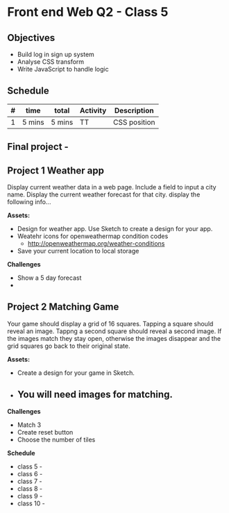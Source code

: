 # Front end Web Q2 - Class 5

## Objectives

- Build log in sign up system
- Analyse CSS transform
- Write JavaScript to handle logic

## Schedule

| # | time    |    total | Activity   | Description |
|---|---------|----------|------------|-------------|
| 1 |  5 mins |   5 mins | TT         | CSS position |


## Final project - 


## Project 1 Weather app

Display current weather data in a web page. 
Include a field to input a city name.
Display the current weather forecast for that city. 
display the following info...

__Assets:__

- Design for weather app. Use Sketch to create a design for your app.
- Weatehr icons for openweathermap condition codes
    - http://openweathermap.org/weather-conditions
- Save your current location to local storage

__Challenges__

- Show a 5 day forecast
- 


## Project 2 Matching Game

Your game should display a grid of 16 squares. 
Tapping a square should reveal an image. Tappng a second square should reveal a second image. 
If the images match they stay open, otherwise the images disappear and the grid squares go 
back to their original state.

__Assets:__

- Create a design for your game in Sketch.
- You will need images for matching. 
    - 
    
__Challenges__

- Match 3
- Create reset button
- Choose the number of tiles


**Schedule**

- class 5 - 
- class 6 - 
- class 7 - 
- class 8 - 
- class 9 - 
- class 10 - 




